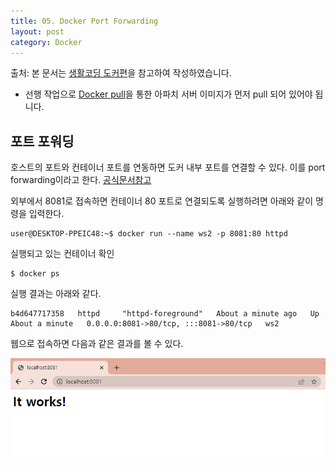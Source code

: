 ```yaml
---
title: 05. Docker Port Forwarding
layout: post
category: Docker
---
```


출처: 본 문서는 [생활코딩 도커편](http://opentutorials.org/course/128/8657/)을 참고하여 작성하였습니다. 



* 선행 작업으로 [Docker pull](https://deeplog.github.io/docker/2023/02/26/03-docker-pull.html)을 통한 아파치 서버 이미지가 먼저 pull 되어 있어야 됩니다. 

## 포트 포워딩



호스트의 포트와 컨테이너 포트를 연동하면 도커 내부 포트를 연결할 수 있다.  이를 port forwarding이라고 한다. [공식문서참고](https://docs.docker.com/engine/reference/commandline/run/#publish)

외부에서 8081로 접속하면 컨테이너 80 포트로 연결되도록 실행하려면 아래와 같이 명령을 입력한다. 

```shell
user@DESKTOP-PPEIC48:~$ docker run --name ws2 -p 8081:80 httpd
```



실행되고 있는 컨테이너 확인

```shell
$ docker ps
```

실행 결과는 아래와 같다. 

```shell
b4d647717358   httpd     "httpd-foreground"   About a minute ago   Up About a minute   0.0.0.0:8081->80/tcp, :::8081->80/tcp   ws2
```

웹으로 접속하면 다음과 같은 결과를 볼 수 있다. 

![image-20230226184144910](\public\img\image-20230226184144910.png)
